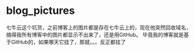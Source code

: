 # blog_pictures
七牛云这个坑货，之前博客上的图片都是存在七牛云上的，现在他突然回收域名，搞得我所有博客中的图片都显示不出来了，还是用GitHub。
毕竟我的博客就是基于GitHub的，如果哪天它挂了，那就。。。反正都挂了
